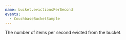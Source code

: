 ```yaml
---
name: bucket.evictionsPerSecond
events:
  - CouchbaseBucketSample
---
```


The number of items per second evicted from the bucket.